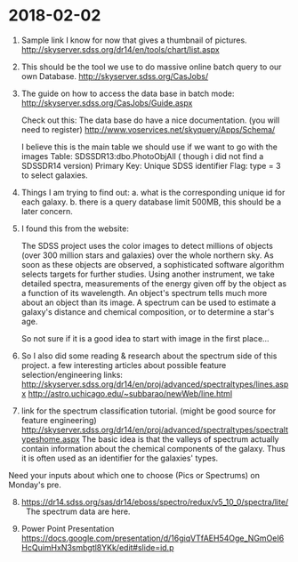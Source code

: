 # 2018-02-02

1. Sample link I know for now that gives a thumbnail of pictures. 
   http://skyserver.sdss.org/dr14/en/tools/chart/list.aspx
   
2. This should be the tool we use to do massive online batch query to our own
   Database. http://skyserver.sdss.org/CasJobs/
   
3. The guide on how to access the data base in batch mode:
   http://skyserver.sdss.org/CasJobs/Guide.aspx
   
   Check out this:
   The data base do have a nice documentation. (you will need to register)
   http://www.voservices.net/skyquery/Apps/Schema/
   
   I believe this is the main table we should use if we want to go with the images
   Table:  SDSSDR13:dbo.PhotoObjAll ( though i did not find a SDSSDR14 version)
   Primary Key: Unique SDSS identifier Flag: type = 3 to select galaxies.
   
4. Things I am trying to find out:
   a. what is the corresponding unique id for each galaxy.
   b. there is a query database limit 500MB, this should be a later concern.
   
5. I found this from the website:

   The SDSS project uses the color images to detect millions of objects (over 300 million stars and galaxies) over the whole northern sky. As soon as these objects are observed, a sophisticated software algorithm selects targets for further studies. Using another instrument, we take detailed spectra, measurements of the energy given off by the object as a function of its wavelength. An object's spectrum tells much more about an object than its image. A spectrum can be used to estimate a galaxy's distance and chemical composition, or to determine a star's age.
   
   So not sure if it is a good idea to start with image in the first place...
   
6. So I also did some reading & research about the spectrum side of this project. 
   a few interesting articles about possible feature selection/engineering links:
   http://skyserver.sdss.org/dr14/en/proj/advanced/spectraltypes/lines.aspx
   http://astro.uchicago.edu/~subbarao/newWeb/line.html
   
7. link for the spectrum classification tutorial. (might be good source for feature engineering)
   http://skyserver.sdss.org/dr14/en/proj/advanced/spectraltypes/spectraltypeshome.aspx
   The basic idea is that the valleys of spectrum actually contain information about the chemical components of the galaxy.
   Thus it is often used as an identifier for the galaxies' types.
   

Need your inputs about which one to choose (Pics or Spectrums) on Monday's pre.

8. https://dr14.sdss.org/sas/dr14/eboss/spectro/redux/v5_10_0/spectra/lite/
   The spectrum data are here. 

9. Power Point Presentation
https://docs.google.com/presentation/d/16giqVTfAEH54Oge_NGmOeI6HcQuimHxN3smbgtl8YKk/edit#slide=id.p
